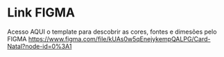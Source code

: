 # Link FIGMA

Acesso AQUI o template para descobrir as cores, fontes e dimesões pelo FIGMA
https://www.figma.com/file/kUAs0w5qEnejykempQALPG/Card-Natal?node-id=0%3A1
